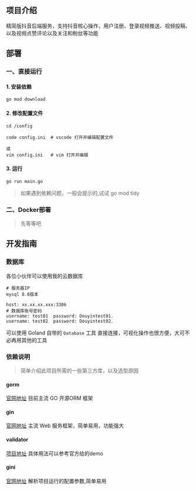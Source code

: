 ## 项目介绍
精简版抖音后端服务，支持抖音核心操作，用户注册、登录视频推送、视频投稿、以及视频点赞评论以及关注和粉丝等功能

## 部署
### 一、直接运行
#### 1. 安装依赖
```shell
go mod download
```
#### 2. 修改配置文件
```shell
cd /config 

code config.ini  # vscode 打开并编辑配置文件

或 
vim config.ini   # vim 打开并编辑 
```
#### 3. 运行
```shell
go run main.go
```
> 如果遇到依赖问题，一般会提示的,试试 go mod tidy
### 二、Docker部署
> 先等等吧

## 开发指南

### 数据库

各位小伙伴可以使用我的云数据库

```plain
# 服务器IP
mysql 8.0版本

host: xx.xx.xx.xxx:3306
# 数据库账号密码
username: test01  password: Douyintest01.
username: test02  password: Douyintest02.
```

可以使用 Goland 自带的 `Database` 工具 直接连接，可视化操作也很方便，大可不必再用其他的工具

### 依赖说明

> 简单介绍此项目所需的一些第三方库，以及选型原因

#### gorm

[官网地址](https://gorm.io/zh_CN/docs/index.html)
目前主流 GO 开源ORM 框架

#### gin

[官网地址](https://gin-gonic.com/zh-cn/docs/introduction/)
主流 Web 服务框架，简单易用，功能强大

#### validator

[项目地址](https://github.com/go-playground/validator)
具体用法可以参考官方给的demo

#### gini

[官网地址](https://ini.unknwon.io/docs)
解析项目运行的配置参数,简单易用

